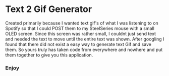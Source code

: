# Text 2 Gif Generator

Created primarily because I wanted text gif's of what I was listening to on Spotify so that I could POST them to my SteelSeries mouse with a small OLED screen. Since this screen was rather small, I couldnt just send text and needed the text to move until the entire text was shown. After googling I found that there did not exist a easy way to generate text Gif and save them. So yours truly has taken code from everywhere and nowhere and put them together to give you this application.

### Enjoy

